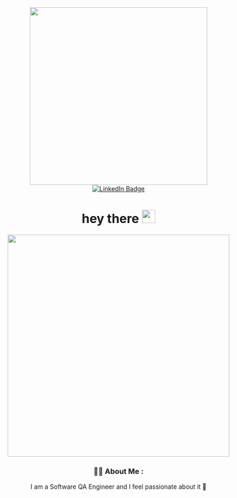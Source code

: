 <div id="header" align="center">
 <img src="https://media.giphy.com/media/v1.Y2lkPTc5MGI3NjExYmxpM2ZyYTh5Y2dzNXY1eXdram54eDhiZHlpZHBsNmZ3cGYwaXR0ZCZlcD12MV9pbnRlcm5hbF9naWZfYnlfaWQmY3Q9Zw/hFmIU5GQF18Aw/giphy.gif" width="400"/>

 <div id="badges">
     <a href=https://www.linkedin.com/in/sasha-akinsheva/>
  <img src="https://img.shields.io/badge/LinkedIn-blue?style=for-the-badge&logo=linkedin&logoColor=white" alt="LinkedIn Badge"/>
  </a>
  </div>

  <img src="https://komarev.com/ghpvc/?username=your-github-username&style=flat-square&color=blue" alt=""/>

  <h1>
  hey there
  <img src="https://media.giphy.com/media/hvRJCLFzcasrR4ia7z/giphy.gif" width="30px"/>
</h1>
<div id="header" align="center">
<img src="https://media.proglib.io/wp-uploads/2017/09/qa-2-min.png"width="500"/>
</div>

### :woman_technologist: About Me :
I am a Software QA Engineer and I feel passionate about it :star_struck:
